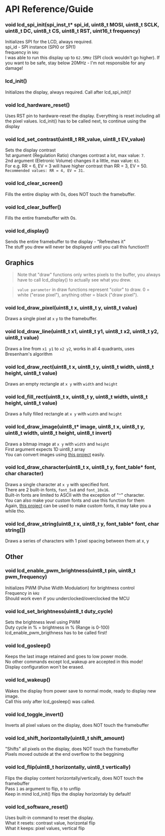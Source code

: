 # API Reference/Guide

### void lcd_spi_init(spi_inst_t* spi_id, uint8_t MOSI, uint8_t SCLK, uint8_t DC, uint8_t CS, uint8_t RST, uint16_t frequency)
Initializes SPI for the LCD, always required.  
spi_id - SPI instance (SPI0 or SPI1)  
frequency in `kHz`  
I was able to run this display up to `62.5MHz` (SPI clock wouldn't go higher). If you want to be safe, stay below 20MHz - I'm not responsible for any damage!  

### lcd_init()
Initializes the display, always required.
Call after lcd_spi_init()!

### void lcd_hardware_reset()
Uses RST pin to hardware-reset the display.
Everything is reset including all the pixel values.
lcd_init() has to be called next, to continue using the display

### void lcd_set_contrast(uint8_t RR_value, uint8_t EV_value)
Sets the display contrast  
1st argument (Regulation Ratio) changes contrast a lot, max value: `7`.  
2nd argument (Eletronic Volume) changes it a little, max value: `63`.  
For e.g. RR = 6, EV = 3 will have higher contrast than RR = 3, EV = 50.  
`Recommended values: RR = 4, EV = 31.`

### void lcd_clear_screen()
Fills the entire display with 0s, does NOT touch the framebuffer.   

### void lcd_clear_buffer()
Fills the entire framebuffer with 0s.   

### void lcd_display()
Sends the entire framebuffer to the display - "Refreshes it"  
The stuff you drew will never be displayed until you call this function!!!

## Graphics

> Note that "draw" functions only writes pixels to the buffer, you always have to call lcd_display() to actually see what you drew.

> `value parameter` in draw functions represent "color" to draw. 0 = white ("erase pixel"), anything other = black ("draw pixel").

### void lcd_draw_pixel(uint8_t x, uint8_t y, uint8_t value)
Draws a single pixel at `x` `y` to the framebuffer.

### void lcd_draw_line(uint8_t x1, uint8_t y1, uint8_t x2, uint8_t y2, uint8_t value)
Draws a line from `x1 y1` to `x2 y2`, works in all 4 quadrants, uses Bresenham's algorithm

### void lcd_draw_rect(uint8_t x, uint8_t y, uint8_t width, uint8_t height, uint8_t value)
Draws an empty rectangle at `x y` with `width` and `height`

### void lcd_fill_rect(uint8_t x, uint8_t y, uint8_t width, uint8_t height, uint8_t value)
Draws a fully filled rectangle at `x y` with `width` and `height` 

### void lcd_draw_image(uint8_t* image, uint8_t x, uint8_t y, uint8_t width, uint8_t height, uint8_t invert)
Draws a bitmap image at `x y` with `width` and `height`  
First argument expects 1D uint8_t array  
You can convert images using [this project](https://javl.github.io/image2cpp/) easily.  

### void lcd_draw_character(uint8_t x, uint8_t y, font_table* font, char character)
Draws a single character at `x y` with specified font.  
There are 2 built-in fonts, `font_5x8` and `font_10x16`.  
Built-in fonts are limited to ASCII with the exception of "`^`" character.  
You can also make your custom fonts and use this function for them   
Again, [this project](https://javl.github.io/image2cpp/) can be used to make custom fonts, it may take you a while tho.

### void lcd_draw_string(uint8_t x, uint8_t y, font_table* font, char string[])
Draws a series of characters with 1 pixel spacing between them at x, y

## Other

### void lcd_enable_pwm_brightness(uint8_t pin, uint8_t pwm_frequency)
Initializes PWM (Pulse Width Modulation) for brightness control  
Frequency in `kHz`  
Should work even if you underclocked/overclocked the MCU  

### void lcd_set_brightness(uint8_t duty_cycle)
Sets the brightness level using PWM  
Duty cycle in % = brightness in % (Range is 0-100)  
lcd_enable_pwm_brigthness has to be called first!

### void lcd_gosleep()
Keeps the last image retained and goes to low power mode.  
No other commands except lcd_wakeup are accepted in this mode!  
Display configuration won't be erased.  

### void lcd_wakeup()
Wakes the display from power save to normal mode, ready to display new image.  
Call this only after lcd_gosleep() was called.   

### void lcd_toggle_invert()
Inverts all pixel values on the display, does NOT touch the framebuffer  

### void lcd_shift_horizontally(uint8_t shift_amount)
"Shifts" all pixels on the display, does NOT touch the framebuffer  
Pixels moved outside at the end overflow to the beggining

### void lcd_flip(uint8_t horizontally, uint8_t vertically)
Flips the display content horizontally/vertically, does NOT touch the framebuffer  
Pass `1` as argument to flip, `0` to unflip   
Keep in mind lcd_init() flips the display horizontaly by default!  

### void lcd_software_reset()
Uses built-in command to reset the display.  
What it resets: contrast value, horizontal flip  
What it keeps: pixel values, vertical flip  

